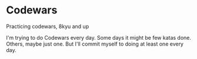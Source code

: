 # Codewars
Practicing codewars, 8kyu and up


I'm trying to do Codewars every day.
Some days it might be few katas done.
Others, maybe just one.
But I'll commit myself to doing at least one every day.
